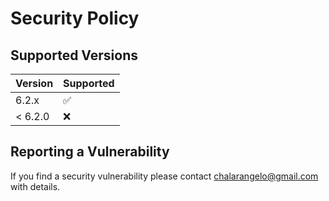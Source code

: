 # Security Policy

## Supported Versions

| Version | Supported          |
| ------- | ------------------ |
| 6.2.x   | :white_check_mark: |
| < 6.2.0   | :x:                |

## Reporting a Vulnerability

If you find a security vulnerability please contact chalarangelo@gmail.com with details.
